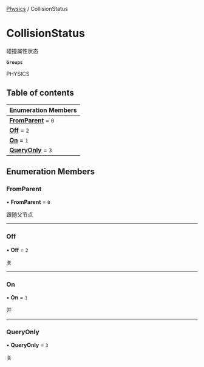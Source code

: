 [Physics](../groups/Physics.Physics.md) / CollisionStatus

# CollisionStatus <Badge type="tip" text="Enumeration" /> <Score text="CollisionStatus" />

碰撞属性状态

**`Groups`**

PHYSICS

## Table of contents

| Enumeration Members |
| :-----|
| **[FromParent](Type.CollisionStatus.md#fromparent)** = ``0`` <br> |
| **[Off](Type.CollisionStatus.md#off)** = ``2`` <br> |
| **[On](Type.CollisionStatus.md#on)** = ``1`` <br> |
| **[QueryOnly](Type.CollisionStatus.md#queryonly)** = ``3`` <br> |

## Enumeration Members

### FromParent <Score text="FromParent" /> 

• **FromParent** = ``0``

跟随父节点

___

### Off <Score text="Off" /> 

• **Off** = ``2``

关

___

### On <Score text="On" /> 

• **On** = ``1``

开

___

### QueryOnly <Score text="QueryOnly" /> 

• **QueryOnly** = ``3``

关
